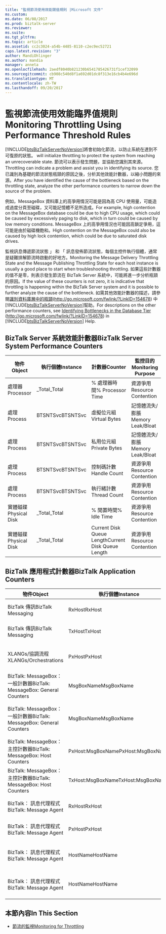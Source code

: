 ```yaml
---
title: "監視節流使用效能閾值規則 |Microsoft 文件"
ms.custom: 
ms.date: 06/08/2017
ms.prod: biztalk-server
ms.reviewer: 
ms.suite: 
ms.tgt_pltfrm: 
ms.topic: article
ms.assetid: cc2c3024-a54b-4485-8110-c2ec9ec52721
caps.latest.revision: "3"
author: MandiOhlinger
ms.author: mandia
manager: anneta
ms.openlocfilehash: 2aedf8040b821230b6541785426731f1cef32099
ms.sourcegitcommit: cb908c540d8f1a692d01dc8f313e16cb4b4e696d
ms.translationtype: MT
ms.contentlocale: zh-TW
ms.lasthandoff: 09/20/2017
---
```

# <a name="monitoring-throttling-using-performance-threshold-rules"></a><span data-ttu-id="c5efc-102">監視節流使用效能臨界值規則</span><span class="sxs-lookup"><span data-stu-id="c5efc-102">Monitoring Throttling Using Performance Threshold Rules</span></span>
[!INCLUDE[btsBizTalkServerNoVersion](../includes/btsbiztalkservernoversion-md.md)]<span data-ttu-id="c5efc-103">將會初始化節流，以防止系統在達到不可復原的狀態。</span><span class="sxs-lookup"><span data-stu-id="c5efc-103"> will initialize throttling to protect the system from reaching an unrecoverable state.</span></span> <span data-ttu-id="c5efc-104">節流可以表示發生問題，並協助您識別其來源。</span><span class="sxs-lookup"><span data-stu-id="c5efc-104">Throttling can indicate a problem and assist you in identifying its source.</span></span> <span data-ttu-id="c5efc-105">您已識別為基礎的節流狀態瓶頸的原因之後，分析其他效能計數器，以縮小問題的來源。</span><span class="sxs-lookup"><span data-stu-id="c5efc-105">After you have identified the cause of the bottleneck based on the throttling state, analyze the other performance counters to narrow down the source of the problem.</span></span>  
  
 <span data-ttu-id="c5efc-106">例如，MessageBox 資料庫上的高爭用情況可能是因為高 CPU 使用量，可能造成過度分頁至磁碟，又可能記憶體不足所造成。</span><span class="sxs-lookup"><span data-stu-id="c5efc-106">For example, high contention on the MessageBox database could be due to high CPU usage, which could be caused by excessively paging to disk, which in turn could be caused by low memory conditions.</span></span> <span data-ttu-id="c5efc-107">MessageBox 上的高爭用情況也可能因高鎖定爭用，這可能是由於磁碟機飽和。</span><span class="sxs-lookup"><span data-stu-id="c5efc-107">High contention on the MessageBox could also be caused by high lock contention, which could be due to saturated disk drives.</span></span>  
  
 <span data-ttu-id="c5efc-108">監視訊息傳遞節流狀態 」 和 「 訊息發佈節流狀態，每個主控件執行個體，通常是疑難排解節流時啟動的好地方。</span><span class="sxs-lookup"><span data-stu-id="c5efc-108">Monitoring the Message Delivery Throttling State and the Message Publishing Throttling State for each host instance is usually a good place to start when troubleshooting throttling.</span></span> <span data-ttu-id="c5efc-109">如果這些計數器的值不是零，則表示發生節流在 BizTalk Server 系統中，可能將進一步分析瓶頸的原因。</span><span class="sxs-lookup"><span data-stu-id="c5efc-109">If the value of these counters is not zero, it is indicative that throttling is happening within the BizTalk Server system and it is possible to further analyze the cause of the bottleneck.</span></span> <span data-ttu-id="c5efc-110">如需其他效能計數器的描述，請參閱[識別資料庫層中的瓶頸](http://go.microsoft.com/fwlink/?LinkID=154678)(http://go.microsoft.com/fwlink/?LinkID=154678) 中[!INCLUDE[btsBizTalkServerNoVersion](../includes/btsbiztalkservernoversion-md.md)]幫助。</span><span class="sxs-lookup"><span data-stu-id="c5efc-110">For descriptions on the other performance counters, see [Identifying Bottlenecks in the Database Tier](http://go.microsoft.com/fwlink/?LinkID=154678) (http://go.microsoft.com/fwlink/?LinkID=154678) in [!INCLUDE[btsBizTalkServerNoVersion](../includes/btsbiztalkservernoversion-md.md)] Help.</span></span>  
  
## <a name="biztalk-server-system-performance-counters"></a><span data-ttu-id="c5efc-111">BizTalk Server 系統效能計數器</span><span class="sxs-lookup"><span data-stu-id="c5efc-111">BizTalk Server System Performance Counters</span></span>  
  
|<span data-ttu-id="c5efc-112">物件</span><span class="sxs-lookup"><span data-stu-id="c5efc-112">Object</span></span>|<span data-ttu-id="c5efc-113">執行個體</span><span class="sxs-lookup"><span data-stu-id="c5efc-113">Instance</span></span>|<span data-ttu-id="c5efc-114">計數器</span><span class="sxs-lookup"><span data-stu-id="c5efc-114">Counter</span></span>|<span data-ttu-id="c5efc-115">監控目的</span><span class="sxs-lookup"><span data-stu-id="c5efc-115">Monitoring Purpose</span></span>|  
|------------|--------------|-------------|------------------------|  
|<span data-ttu-id="c5efc-116">處理器</span><span class="sxs-lookup"><span data-stu-id="c5efc-116">Processor</span></span>|<span data-ttu-id="c5efc-117">_Total</span><span class="sxs-lookup"><span data-stu-id="c5efc-117">_Total</span></span>|<span data-ttu-id="c5efc-118">% 處理器時間</span><span class="sxs-lookup"><span data-stu-id="c5efc-118">% Processor Time</span></span>|<span data-ttu-id="c5efc-119">資源爭用</span><span class="sxs-lookup"><span data-stu-id="c5efc-119">Resource Contention</span></span>|  
|<span data-ttu-id="c5efc-120">處理</span><span class="sxs-lookup"><span data-stu-id="c5efc-120">Process</span></span>|<span data-ttu-id="c5efc-121">BTSNTSvc</span><span class="sxs-lookup"><span data-stu-id="c5efc-121">BTSNTSvc</span></span>|<span data-ttu-id="c5efc-122">虛擬位元組</span><span class="sxs-lookup"><span data-stu-id="c5efc-122">Virtual Bytes</span></span>|<span data-ttu-id="c5efc-123">記憶體流失/膨脹</span><span class="sxs-lookup"><span data-stu-id="c5efc-123">Memory Leak/Bloat</span></span>|  
|<span data-ttu-id="c5efc-124">處理</span><span class="sxs-lookup"><span data-stu-id="c5efc-124">Process</span></span>|<span data-ttu-id="c5efc-125">BTSNTSvc</span><span class="sxs-lookup"><span data-stu-id="c5efc-125">BTSNTSvc</span></span>|<span data-ttu-id="c5efc-126">私用位元組</span><span class="sxs-lookup"><span data-stu-id="c5efc-126">Private Bytes</span></span>|<span data-ttu-id="c5efc-127">記憶體流失/膨脹</span><span class="sxs-lookup"><span data-stu-id="c5efc-127">Memory Leak/Bloat</span></span>|  
|<span data-ttu-id="c5efc-128">處理</span><span class="sxs-lookup"><span data-stu-id="c5efc-128">Process</span></span>|<span data-ttu-id="c5efc-129">BTSNTSvc</span><span class="sxs-lookup"><span data-stu-id="c5efc-129">BTSNTSvc</span></span>|<span data-ttu-id="c5efc-130">控制碼計數</span><span class="sxs-lookup"><span data-stu-id="c5efc-130">Handle Count</span></span>|<span data-ttu-id="c5efc-131">資源爭用</span><span class="sxs-lookup"><span data-stu-id="c5efc-131">Resource Contention</span></span>|  
|<span data-ttu-id="c5efc-132">處理</span><span class="sxs-lookup"><span data-stu-id="c5efc-132">Process</span></span>|<span data-ttu-id="c5efc-133">BTSNTSvc</span><span class="sxs-lookup"><span data-stu-id="c5efc-133">BTSNTSvc</span></span>|<span data-ttu-id="c5efc-134">執行緒計數</span><span class="sxs-lookup"><span data-stu-id="c5efc-134">Thread Count</span></span>|<span data-ttu-id="c5efc-135">資源爭用</span><span class="sxs-lookup"><span data-stu-id="c5efc-135">Resource Contention</span></span>|  
|<span data-ttu-id="c5efc-136">實體磁碟</span><span class="sxs-lookup"><span data-stu-id="c5efc-136">Physical Disk</span></span>|<span data-ttu-id="c5efc-137">_Total</span><span class="sxs-lookup"><span data-stu-id="c5efc-137">_Total</span></span>|<span data-ttu-id="c5efc-138">% 閒置時間</span><span class="sxs-lookup"><span data-stu-id="c5efc-138">% Idle Time</span></span>|<span data-ttu-id="c5efc-139">資源爭用</span><span class="sxs-lookup"><span data-stu-id="c5efc-139">Resource Contention</span></span>|  
|<span data-ttu-id="c5efc-140">實體磁碟</span><span class="sxs-lookup"><span data-stu-id="c5efc-140">Physical Disk</span></span>|<span data-ttu-id="c5efc-141">_Total</span><span class="sxs-lookup"><span data-stu-id="c5efc-141">_Total</span></span>|<span data-ttu-id="c5efc-142">Current Disk Queue Length</span><span class="sxs-lookup"><span data-stu-id="c5efc-142">Current Disk Queue Length</span></span>|<span data-ttu-id="c5efc-143">資源爭用</span><span class="sxs-lookup"><span data-stu-id="c5efc-143">Resource Contention</span></span>|  
  
## <a name="biztalk-application-counters"></a><span data-ttu-id="c5efc-144">BizTalk 應用程式計數器</span><span class="sxs-lookup"><span data-stu-id="c5efc-144">BizTalk Application Counters</span></span>  
  
|<span data-ttu-id="c5efc-145">物件</span><span class="sxs-lookup"><span data-stu-id="c5efc-145">Object</span></span>|<span data-ttu-id="c5efc-146">執行個體</span><span class="sxs-lookup"><span data-stu-id="c5efc-146">Instance</span></span>|<span data-ttu-id="c5efc-147">計數器</span><span class="sxs-lookup"><span data-stu-id="c5efc-147">Counter</span></span>|<span data-ttu-id="c5efc-148">Description</span><span class="sxs-lookup"><span data-stu-id="c5efc-148">Description</span></span>|  
|------------|--------------|-------------|-----------------|  
|<span data-ttu-id="c5efc-149">BizTalk 傳訊</span><span class="sxs-lookup"><span data-stu-id="c5efc-149">BizTalk Messaging</span></span>|<span data-ttu-id="c5efc-150">RxHost</span><span class="sxs-lookup"><span data-stu-id="c5efc-150">RxHost</span></span>|<span data-ttu-id="c5efc-151">每秒接收文件數</span><span class="sxs-lookup"><span data-stu-id="c5efc-151">Documents Received/Sec</span></span>|<span data-ttu-id="c5efc-152">內送速率</span><span class="sxs-lookup"><span data-stu-id="c5efc-152">Incoming Rate</span></span>|  
|<span data-ttu-id="c5efc-153">BizTalk 傳訊</span><span class="sxs-lookup"><span data-stu-id="c5efc-153">BizTalk Messaging</span></span>|<span data-ttu-id="c5efc-154">TxHost</span><span class="sxs-lookup"><span data-stu-id="c5efc-154">TxHost</span></span>|<span data-ttu-id="c5efc-155">每秒處理文件數</span><span class="sxs-lookup"><span data-stu-id="c5efc-155">Documents Processed/Sec</span></span>|<span data-ttu-id="c5efc-156">外寄速率</span><span class="sxs-lookup"><span data-stu-id="c5efc-156">Outgoing Rate</span></span>|  
|<span data-ttu-id="c5efc-157">XLANGs/協調流程</span><span class="sxs-lookup"><span data-stu-id="c5efc-157">XLANGs/Orchestrations</span></span>|<span data-ttu-id="c5efc-158">PxHost</span><span class="sxs-lookup"><span data-stu-id="c5efc-158">PxHost</span></span>|<span data-ttu-id="c5efc-159">完成協調流程數/秒</span><span class="sxs-lookup"><span data-stu-id="c5efc-159">Orchestrations Completed/Sec</span></span>|<span data-ttu-id="c5efc-160">處理速率</span><span class="sxs-lookup"><span data-stu-id="c5efc-160">Processing Rate</span></span>|  
|<span data-ttu-id="c5efc-161">BizTalk: MessageBox： 一般計數器</span><span class="sxs-lookup"><span data-stu-id="c5efc-161">BizTalk: MessageBox: General Counters</span></span>|<span data-ttu-id="c5efc-162">MsgBoxName</span><span class="sxs-lookup"><span data-stu-id="c5efc-162">MsgBoxName</span></span>|<span data-ttu-id="c5efc-163">多工緩衝處理大小</span><span class="sxs-lookup"><span data-stu-id="c5efc-163">Spool Size</span></span>|<span data-ttu-id="c5efc-164">所有主控件佇列總計大小</span><span class="sxs-lookup"><span data-stu-id="c5efc-164">Cumulative size of all Host Queues</span></span>|  
|<span data-ttu-id="c5efc-165">BizTalk: MessageBox： 一般計數器</span><span class="sxs-lookup"><span data-stu-id="c5efc-165">BizTalk: MessageBox: General Counters</span></span>|<span data-ttu-id="c5efc-166">MsgBoxName</span><span class="sxs-lookup"><span data-stu-id="c5efc-166">MsgBoxName</span></span>|<span data-ttu-id="c5efc-167">追蹤資料大小</span><span class="sxs-lookup"><span data-stu-id="c5efc-167">Tracking Data Size</span></span>|<span data-ttu-id="c5efc-168">MessageBox 上的 TrackingData 資料表大小</span><span class="sxs-lookup"><span data-stu-id="c5efc-168">Size of TrackingData table on the MessageBox</span></span>|  
|<span data-ttu-id="c5efc-169">BizTalk: MessageBox： 主控計數器</span><span class="sxs-lookup"><span data-stu-id="c5efc-169">BizTalk: MessageBox: Host Counters</span></span>|<span data-ttu-id="c5efc-170">PxHost:MsgBoxName</span><span class="sxs-lookup"><span data-stu-id="c5efc-170">PxHost:MsgBoxName</span></span>|<span data-ttu-id="c5efc-171">主控件佇列 - 長度</span><span class="sxs-lookup"><span data-stu-id="c5efc-171">Host Queue - Length</span></span>|<span data-ttu-id="c5efc-172">指定主控件佇列中的訊息數</span><span class="sxs-lookup"><span data-stu-id="c5efc-172">Number of messages in the specific Host Queue</span></span>|  
|<span data-ttu-id="c5efc-173">BizTalk: MessageBox： 主控計數器</span><span class="sxs-lookup"><span data-stu-id="c5efc-173">BizTalk: MessageBox: Host Counters</span></span>|<span data-ttu-id="c5efc-174">TxHost:MsgBoxName</span><span class="sxs-lookup"><span data-stu-id="c5efc-174">TxHost:MsgBoxName</span></span>|<span data-ttu-id="c5efc-175">主控件佇列 - 長度</span><span class="sxs-lookup"><span data-stu-id="c5efc-175">Host Queue - Length</span></span>|<span data-ttu-id="c5efc-176">指定主控件佇列中的訊息數</span><span class="sxs-lookup"><span data-stu-id="c5efc-176">Number of messages in the specific Host Queue</span></span>|  
|<span data-ttu-id="c5efc-177">BizTalk： 訊息代理程式</span><span class="sxs-lookup"><span data-stu-id="c5efc-177">BizTalk: Message Agent</span></span>|<span data-ttu-id="c5efc-178">RxHost</span><span class="sxs-lookup"><span data-stu-id="c5efc-178">RxHost</span></span>|<span data-ttu-id="c5efc-179">資料庫大小</span><span class="sxs-lookup"><span data-stu-id="c5efc-179">Database Size</span></span>|<span data-ttu-id="c5efc-180">發佈 (PxHost) 佇列的大小</span><span class="sxs-lookup"><span data-stu-id="c5efc-180">Size of publishing (PxHost) Queue</span></span>|  
|<span data-ttu-id="c5efc-181">BizTalk： 訊息代理程式</span><span class="sxs-lookup"><span data-stu-id="c5efc-181">BizTalk: Message Agent</span></span>|<span data-ttu-id="c5efc-182">PxHost</span><span class="sxs-lookup"><span data-stu-id="c5efc-182">PxHost</span></span>|<span data-ttu-id="c5efc-183">資料庫大小</span><span class="sxs-lookup"><span data-stu-id="c5efc-183">Database Size</span></span>|<span data-ttu-id="c5efc-184">發佈 (TxHost) 佇列的大小</span><span class="sxs-lookup"><span data-stu-id="c5efc-184">Size of publishing (TxHost) Queue</span></span>|  
|<span data-ttu-id="c5efc-185">BizTalk： 訊息代理程式</span><span class="sxs-lookup"><span data-stu-id="c5efc-185">BizTalk: Message Agent</span></span>|<span data-ttu-id="c5efc-186">HostName</span><span class="sxs-lookup"><span data-stu-id="c5efc-186">HostName</span></span>|<span data-ttu-id="c5efc-187">訊息傳遞節流狀態</span><span class="sxs-lookup"><span data-stu-id="c5efc-187">Message Delivery Throttling State</span></span>|<span data-ttu-id="c5efc-188">影響 XLANG 和輸出傳輸</span><span class="sxs-lookup"><span data-stu-id="c5efc-188">Affects XLANG and Outbound transports</span></span>|  
|<span data-ttu-id="c5efc-189">BizTalk： 訊息代理程式</span><span class="sxs-lookup"><span data-stu-id="c5efc-189">BizTalk: Message Agent</span></span>|<span data-ttu-id="c5efc-190">HostName</span><span class="sxs-lookup"><span data-stu-id="c5efc-190">HostName</span></span>|<span data-ttu-id="c5efc-191">訊息發佈節流狀態</span><span class="sxs-lookup"><span data-stu-id="c5efc-191">Message Publishing Throttling State</span></span>|<span data-ttu-id="c5efc-192">影響 XLANG 和輸入傳輸</span><span class="sxs-lookup"><span data-stu-id="c5efc-192">Affects XLANG and Inbound transports</span></span>|  
  
## <a name="in-this-section"></a><span data-ttu-id="c5efc-193">本節內容</span><span class="sxs-lookup"><span data-stu-id="c5efc-193">In This Section</span></span>  
  
-   [<span data-ttu-id="c5efc-194">節流的監視</span><span class="sxs-lookup"><span data-stu-id="c5efc-194">Monitoring for Throttling</span></span>](../technical-guides/monitoring-for-throttling.md)